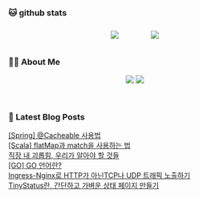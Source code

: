 
###  🐱 github stats  

<div id="main" align="center">
    <img src="https://github-readme-stats.vercel.app/api?username=peterica&count_private=true&show_icons=true&theme=radical"
        style="height: auto; margin-left: 20px; margin-right: 20px; padding: 10px;"/>
    <img src="https://github-readme-stats.vercel.app/api/top-langs/?username=peterica&layout=compact"   
        style="height: auto; margin-left: 20px; margin-right: 20px; padding: 10px;"/>
</div>

###  💁‍♀️ About Me  
<p align="center">
    <a href="https://peterica.tistory.com/"><img src="https://img.shields.io/badge/Blog-FF5722?style=flat-square&logo=Blogger&logoColor=white"/></a>
    <a href="mailto:ilovefran.ofm@gmail.com"><img src="https://img.shields.io/badge/Gmail-d14836?style=flat-square&logo=Gmail&logoColor=white&link=ilovefran.ofm@gmail.com"/></a>
</p>

<br>

### 📕 Latest Blog Posts   

<a href ="https://peterica.tistory.com/834"> [Spring] @Cacheable 사용법 </a> <br>
<a href ="https://peterica.tistory.com/833"> [Scala] flatMap과 match을 사용하는 법 </a> <br>
<a href ="https://peterica.tistory.com/832"> 직장 내 괴롭힘, 우리가 알아야 할 것들 </a> <br>
<a href ="https://peterica.tistory.com/831"> [GO] GO 언어란? </a> <br>
<a href ="https://peterica.tistory.com/830"> Ingress-Nginx로 HTTP가 아닌TCP나 UDP 트래픽 노출하기 </a> <br>
<a href ="https://peterica.tistory.com/829"> TinyStatus란, 간단하고 가벼운 상태 페이지 만들기 </a> <br>

